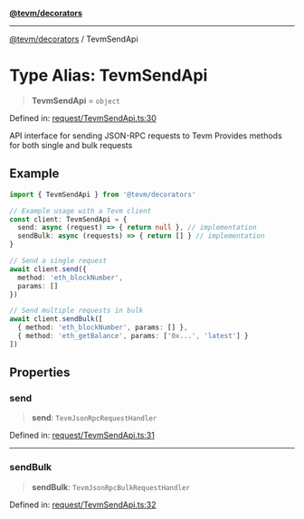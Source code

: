 [**@tevm/decorators**](../README.md)

***

[@tevm/decorators](../globals.md) / TevmSendApi

# Type Alias: TevmSendApi

> **TevmSendApi** = `object`

Defined in: [request/TevmSendApi.ts:30](https://github.com/evmts/tevm-monorepo/blob/main/packages/decorators/src/request/TevmSendApi.ts#L30)

API interface for sending JSON-RPC requests to Tevm
Provides methods for both single and bulk requests

## Example

```typescript
import { TevmSendApi } from '@tevm/decorators'

// Example usage with a Tevm client
const client: TevmSendApi = {
  send: async (request) => { return null }, // implementation
  sendBulk: async (requests) => { return [] } // implementation
}

// Send a single request
await client.send({
  method: 'eth_blockNumber',
  params: []
})

// Send multiple requests in bulk
await client.sendBulk([
  { method: 'eth_blockNumber', params: [] },
  { method: 'eth_getBalance', params: ['0x...', 'latest'] }
])
```

## Properties

### send

> **send**: `TevmJsonRpcRequestHandler`

Defined in: [request/TevmSendApi.ts:31](https://github.com/evmts/tevm-monorepo/blob/main/packages/decorators/src/request/TevmSendApi.ts#L31)

***

### sendBulk

> **sendBulk**: `TevmJsonRpcBulkRequestHandler`

Defined in: [request/TevmSendApi.ts:32](https://github.com/evmts/tevm-monorepo/blob/main/packages/decorators/src/request/TevmSendApi.ts#L32)

